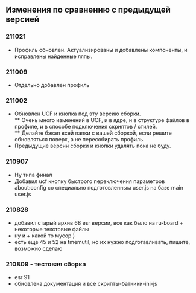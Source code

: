 ## Изменения по сравнению с предыдущей версией

### 211021
  
* Профиль обновлен. Актуализированы и добавлены компоненты, и исправлены найденные ляпы.

### 211009
  
* Отдельно добавлен профиль
  
### 211002
  
* Обновлен UCF и кнопка под эту версию сборки.  
** Очень много изменений в UCF, и в ядре, и в структуре файлов в профиле, и в способе подключения скриптов / стилей.  
** Делайте бэкап всей папки с вашей сборкой, если решите обновляться поверх, а не пересобирать профиль.
* Предыдущие версии сборки и кнопки удалять пока не буду.
  
### 210907
  
* Ну типа финал
* Добавил ucf кнопку быстрого переключения параметров about:config со специально подготовленным user.js на базе main user.js
  
### 210828
  
* добавил старый архив 68 esr версии, все как было на ru-board + некоторые текстовые файлы
* ну и + какой то мусор )
* есть еще 45 и 52 на tmemutil, но их нужно подготавливать, пишите, возможно сделаю

### 210809 - тестовая сборка
  
* esr 91
* обновлена документация и все скрипты-батники-ini-js
